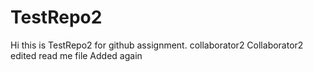 # TestRepo2
Hi this is TestRepo2 for github assignment.
collaborator2
Collaborator2
 edited read me file
Added again
